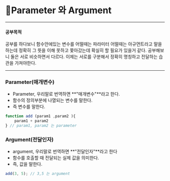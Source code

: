 # 🎁Parameter 와 Argument

---

#### 공부목적

공부를 하다보니 함수안에있는 변수를 어떨때는 파라미터 어떨때는 아규먼트라고 말을하는데 정확히 그 뜻을 이해 못하고 쫓아갔는데 확실히 할 필요가 있을거 같다. 공부해보니 둘은 서로 비슷하면서 다르다. 이제는 서로를 구분해서 정확히 명칭하고 전달하는 습관을 가져야한다.

---



### Parameter(매개변수)

- Parameter, 우리말로 번역하면 **"매개변수"**라고 한다.
- 함수의 정의부분에 나열되는 변수를 말한다.
- 즉 변수를 말한다.

```javascript
function add (param1 ,param2 ){
	param1 + param2
} // param1, param2 는 parameter
```



### Argument(전달인자)

- argument, 우리말로 번역하면 **"전달인자"**라고 한다
- 함수를 호출할 때 전달되는 실제 값을 의미한다.
- 즉, 값을 말한다.

```javascript
add(3, 5); // 3,5 는 argument
```

